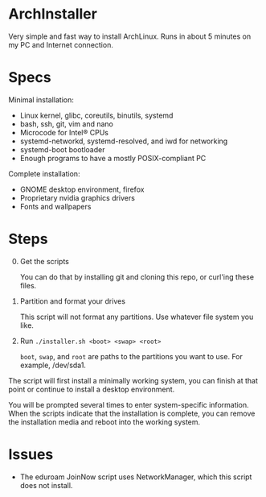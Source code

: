 # ArchInstaller

Very simple and fast way to install ArchLinux. Runs in about 5 minutes on my PC and Internet connection.

# Specs

Minimal installation:
 - Linux kernel, glibc, coreutils, binutils, systemd
 - bash, ssh, git, vim and nano
 - Microcode for Intel® CPUs
 - systemd-networkd, systemd-resolved, and iwd for networking
 - systemd-boot bootloader
 - Enough programs to have a mostly POSIX-compliant PC

Complete installation:
 - GNOME desktop environment, firefox
 - Proprietary nvidia graphics drivers
 - Fonts and wallpapers

# Steps
0. Get the scripts

	You can do that by installing git and cloning this repo, or curl'ing these files.

1. Partition and format your drives
   
	This script will not format any partitions. Use whatever file system you like.

2. Run `./installer.sh <boot> <swap> <root>` 
   
	`boot`, `swap`, and `root` are paths to the partitions you want to use. For example, /dev/sda1.

The script will first install a minimally working system, you can finish at that point or continue to install a desktop environment.

You will be prompted several times to enter system-specific information. When the scripts indicate that the installation is complete, you can remove the installation media and reboot into the working system.

# Issues

 - The eduroam JoinNow script uses NetworkManager, which this script does not install.